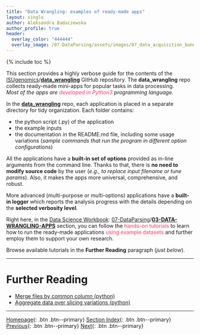 ```yaml
---
title: "Data Wrangling: examples of ready-made apps"
layout: single
author: Aleksandra Badaczewska
author_profile: true
header:
  overlay_color: "444444"
  overlay_image: /07-DataParsing/assets/images/07_data_acquisition_banner.png
---
```


{% include toc %}

This section provides a highly verbose guide for the contents of the [ISUgenomics](https://github.com/ISUgenomics)/<b>[data_wrangling](https://github.com/ISUgenomics/data_wrangling)</b> GitHub repository. The **data_wrangling** repo collects ready-made mini-apps for popular tasks in data processing.<br>
<i>Most of the apps are <span style="color: #ff3870;"> developed in Python3</span> programming language.</i>

In the <b>[data_wrangling](https://github.com/ISUgenomics/data_wrangling)</b> repo, each application is placed in a separate directory for tidy organization. Each folder contains:
- the python script (.py) of the application
- the example inputs
- the documentation in the README.md file, including some usage variations (*sample commands that run the program in different option configurations*)

All the applications have a **built-in set of options** provided as in-line arguments from the command line. Thanks to that, there is **no need to modify source code** by the user (*e.g., to replace input filename or tune params*). Also, it makes the apps more universal, comprehensive, and robust.

More advanced (multi-purpose or multi-options) applications have a **built-in logger** which reports the analysis progress with the details depending on the **selected verbosity level**.

Right here, in the [Data Science Workbook](https://datascience.101workbook.org): [07-DataParsing](https://datascience.101workbook.org/07-DataParsing/00-DataParsing-LandingPage)/<b>[03-DATA-WRANGLING-APPS](https://datascience.101workbook.org/07-DataParsing/03-DATA-WRANGLING-APPS/00-data-wrangling-apps)</b> section, you can follow the <span style="color: #ff3870;">hands-on tutorials</span> to learn how to run the ready-made applications <span style="color: #ff3870;">using example datasets</span> and further employ them to support your own research.

Browse available tutorials in the **Further Reading** paragraph (*just below*).

___
# Further Reading
* [Merge files by common column (python)](01-merge-data-py)
* [Aggregate data over slicing variations (python)](02-slice-or-bin-data-py)


___

[Homepage](../../index.md){: .btn  .btn--primary}
[Section Index](../00-DataParsing-LandingPage){: .btn  .btn--primary}
[Previous](../02-DATA-MANIPULATION/02-PYTHON/07-tutorial-python-apply-statistics-scipy){: .btn  .btn--primary}
[Next](01-merge-data-py){: .btn  .btn--primary}
